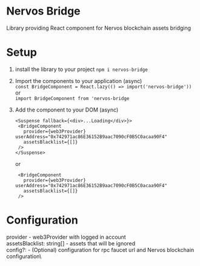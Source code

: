 # Nervos Bridge

Library providing React component for Nervos blockchain assets bridging

# Setup

1. install the library to your project
   `npm i nervos-bridge`

2. Import the components to your application (async)  
   `const BridgeComponent = React.lazy(() => import('nervos-bridge'))`  
   or  
   `import BridgeComponent from 'nervos-bridge`

3. Add the component to your DOM (async)
   ```
   <Suspense fallback={<div>...Loading</div>}>
    <BridgeComponent
      provider={web3Provider}  userAddress="0x742971ac86E36152B9aac7090cF0B5C0acaa90F4"
      assetsBlacklist={[]}
    />
   </Suspense>
   ```
   or
   ```
    <BridgeComponent
      provider={web3Provider}  userAddress="0x742971ac86E36152B9aac7090cF0B5C0acaa90F4"
      assetsBlacklist={[]}
    />
   ```

# Configuration

provider - web3Provider with logged in account\
assetsBlacklist: string[] - assets that will be ignored\
config?: - (Optional) configuration for rpc faucet url and Nervos blockchain configuration\
